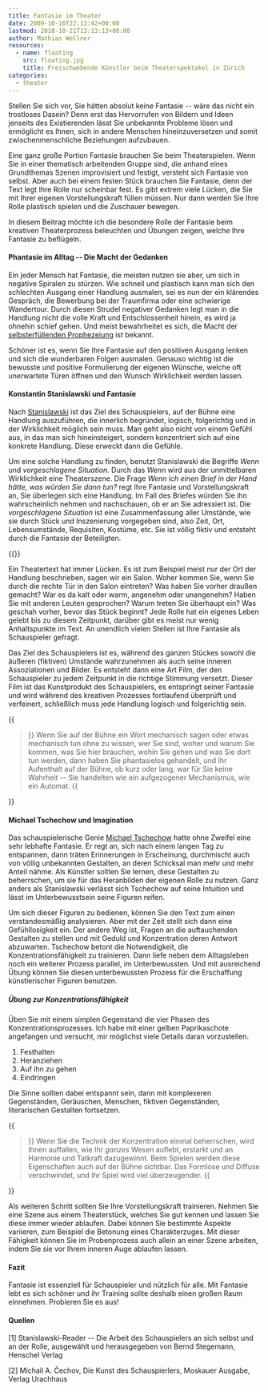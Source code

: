 ```yaml
---
title: Fantasie im Theater
date: 2009-10-16T22:13:42+00:00
lastmod: 2018-10-21T13:13:13+00:00
author: Mathias Wellner
resources:
  - name: floating
    src: floating.jpg
    title: Freischwebende Künstler beim Theaterspektakel in Zürich
categories:
  - theater
---
```

Stellen Sie sich vor, Sie hätten absolut keine Fantasie -- wäre das nicht ein trostloses Dasein? Denn erst das Hervorrufen von Bildern und Ideen jenseits des Existierenden lässt Sie unbekannte Probleme lösen und ermöglicht es Ihnen, sich in andere Menschen hineinzuversetzen und somit zwischenmenschliche Beziehungen aufzubauen. 
<!--more-->

Eine ganz große Portion Fantasie brauchen Sie beim Theaterspielen. Wenn Sie in einer thematisch arbeitenden Gruppe sind, die anhand eines Grundthemas Szenen improvisiert und festigt, versteht sich Fantasie von selbst. Aber auch bei einem festen Stück brauchen Sie Fantasie, denn der Text legt Ihre Rolle nur scheinbar fest. Es gibt extrem viele Lücken, die Sie mit Ihrer eigenen Vorstellungskraft füllen müssen. Nur dann werden Sie Ihre Rolle plastisch spielen und die Zuschauer bewegen. 

In diesem Beitrag möchte ich die besondere Rolle der Fantasie beim kreativen Theaterprozess beleuchten und Übungen zeigen, welche Ihre Fantasie zu beflügeln. 

#### Phantasie im Alltag -- Die Macht der Gedanken

Ein jeder Mensch hat Fantasie, die meisten nutzen sie aber, um sich in negative Spiralen zu stürzen. Wie schnell und plastisch kann man sich den schlechten Ausgang einer Handlung ausmalen, sei es nun der ein klärendes Gespräch, die Bewerbung bei der Traumfirma oder eine schwierige Wandertour. Durch diesen Strudel negativer Gedanken legt man in die Handlung nicht die volle Kraft und Entschlossenheit hinein, es wird ja ohnehin schief gehen. Und meist bewahrheitet es sich, die Macht der [selbsterfüllenden Prophezeiung](http://de.wikipedia.org/wiki/Selbsterf%C3%BCllende_Prophezeiung) ist bekannt. 

Schöner ist es, wenn Sie Ihre Fantasie auf den positiven Ausgang lenken und sich die wunderbaren Folgen ausmalen. Genauso wichtig ist die bewusste und positive Formulierung der eigenen Wünsche, welche oft unerwartete Türen öffnen und den Wunsch Wirklichkeit werden lassen. 

#### Konstantin Stanislawski und Fantasie

Nach [Stanislawski](http://de.wikipedia.org/wiki/Konstantin_Sergejewitsch_Stanislawski) ist das Ziel des Schauspielers, auf der Bühne eine Handlung auszuführen, die innerlich begründet, logisch, folgerichtig und in der Wirklichkeit möglich sein muss. Man geht also nicht von einem Gefühl aus, in das man sich hineinsteigert, sondern konzentriert sich auf eine konkrete Handlung. Diese erweckt dann die Gefühle. 

Um eine solche Handlung zu finden, benutzt Stanislawski die Begriffe _Wenn_ und _vorgeschlagene Situation_. Durch das _Wenn_ wird aus der unmittelbaren Wirklichkeit eine Theaterszene. Die Frage _Wenn ich einen Brief in der Hand hätte, was würden Sie dann tun?_ regt Ihre Fantasie und Vorstellungskraft an, Sie überlegen sich eine Handlung. Im Fall des Briefes würden Sie ihn wahrscheinlich nehmen und nachschauen, ob er an Sie adressiert ist. Die _vorgeschlagene Situation_ ist eine Zusammenfassung aller Umstände, wie sie durch Stück und Inszenierung vorgegeben sind, also Zeit, Ort, Lebensumstände, Requisiten, Kostüme, etc. Sie ist völlig fiktiv und entsteht durch die Fantasie der Beteiligten. 

{{<responsive-image name="floating">}}

Ein Theatertext hat immer Lücken. Es ist zum Beispiel meist nur der Ort der Handlung beschrieben, sagen wir ein Salon. Woher kommen Sie, wenn Sie durch die rechte Tür in den Salon eintreten? Was haben Sie vorher draußen gemacht? War es da kalt oder warm, angenehm oder unangenehm? Haben Sie mit anderen Leuten gesprochen? Warum treten Sie überhaupt ein? Was geschah vorher, bevor das Stück beginnt? Jede Rolle hat ein eigenes Leben gelebt bis zu diesem Zeitpunkt, darüber gibt es meist nur wenig Anhaltspunkte im Text. An unendlich vielen Stellen ist Ihre Fantasie als Schauspieler gefragt. 

Das Ziel des Schauspielers ist es, während des ganzen Stückes sowohl die äußeren (fiktiven) Umstände wahrzunehmen als auch seine inneren Assoziationen und Bilder. Es entsteht dann eine Art Film, der den Schauspieler zu jedem Zeitpunkt in die richtige Stimmung versetzt. Dieser Film ist das Kunstprodukt des Schauspielers, es entspringt seiner Fantasie und wird während des kreativen Prozesses fortlaufend überprüft und verfeinert, schließlich muss jede Handlung logisch und folgerichtig sein. 

{{<blockquote cite="[1] S. 50">}}
  Wenn Sie auf der Bühne ein Wort mechanisch sagen oder etwas mechanisch tun ohne zu wissen, wer Sie sind, woher und warum Sie kommen, was Sie hier brauchen, wohin Sie gehen und was Sie dort tun werden, dann haben Sie phantasielos gehandelt, und Ihr Aufenthalt auf der Bühne, ob kurz oder lang, war für Sie keine Wahrheit -- Sie handelten wie ein aufgezogener Mechanismus, wie ein Automat. 
{{</blockquote>}}

#### Michael Tschechow und Imagination

Das schauspielerische Genie [Michael Tschechow](http://de.wikipedia.org/wiki/Michael_Tschechow) hatte ohne Zweifel eine sehr lebhafte Fantasie. Er regt an, sich nach einem langen Tag zu entspannen, dann träten Erinnerungen in Erscheinung, durchmischt auch von völlig unbekannten Gestalten, an deren Schicksal man mehr und mehr Anteil nähme. Als Künstler sollten Sie lernen, diese Gestalten zu beherrschen, um sie für das Heranbilden der eigenen Rolle zu nutzen. Ganz anders als Stanislawski verlässt sich Tschechow auf seine Intuition und lässt im Unterbewusstsein seine Figuren reifen. 

Um sich dieser Figuren zu bedienen, können Sie den Text zum einen verstandesmäßig analysieren. Aber mit der Zeit stellt sich dann eine Gefühllosigkeit ein. Der andere Weg ist, Fragen an die auftauchenden Gestalten zu stellen und mit Geduld und Konzentration deren Antwort abzuwarten. Tschechow betont die Notwendigkeit, die Konzentrationsfähigkeit zu trainieren. Dann liefe neben dem Alltagsleben noch ein weiterer Prozess parallel, im Unterbewussten. Und mit ausreichend Übung können Sie diesen unterbewussten Prozess für die Erschaffung künstlerischer Figuren benutzen. 

##### Übung zur Konzentrationsfähigkeit

Üben Sie mit einem simplen Gegenstand die vier Phasen des Konzentrationsprozesses. Ich habe mit einer gelben Paprikaschote angefangen und versucht, mir möglichst viele Details daran vorzustellen. 

  1. Festhalten
  2. Heranziehen
  3. Auf ihn zu gehen
  4. Eindringen

Die Sinne sollten dabei entspannt sein, dann mit komplexeren Gegenständen, Geräuschen, Menschen, fiktiven Gegenständen, literarischen Gestalten fortsetzen. 

{{<blockquote cite="[2] S. 21">}}
  Wenn Sie die Technik der Konzentration einmal beherrschen, wird Ihnen auffallen, wie Ihr _ganzes_ Wesen auflebt, erstarkt und an Harmonie und Tatkraft dazugewinnt. Beim Spielen werden diese Eigenschaften auch auf der Bühne sichtbar. Das Formlose und Diffuse verschwindet, und Ihr Spiel wird viel überzeugender.
{{</blockquote>}}

Als weiteren Schritt sollten Sie Ihre Vorstellungskraft trainieren. Nehmen Sie eine Szene aus einem Theaterstück, welches Sie gut kennen und lassen Sie diese immer wieder ablaufen. Dabei können Sie bestimmte Aspekte variieren, zum Beispiel die Betonung eines Charakterzuges. Mit dieser Fähigkeit können Sie im Probenprozess auch allein an einer Szene arbeiten, indem Sie sie vor Ihrem inneren Auge ablaufen lassen. 

#### Fazit

Fantasie ist essenziell für Schauspieler und nützlich für alle. Mit Fantasie lebt es sich schöner und ihr Training sollte deshalb einen großen Raum einnehmen. Probieren Sie es aus! 

#### Quellen

[1] Stanislawski-Reader -- Die Arbeit des Schauspielers an sich selbst und an der Rolle, ausgewählt und herausgegeben von Bernd Stegemann, Henschel Verlag

[2] Michail A. &#x010C;echov, Die Kunst des Schauspierlers, Moskauer Ausgabe, Verlag Urachhaus
